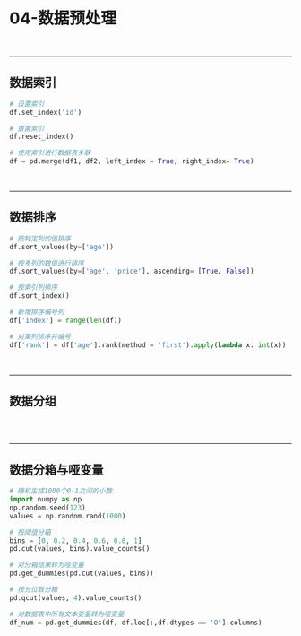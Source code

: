 # 04-数据预处理

<br/>

------

## 数据索引

```python
# 设置索引
df.set_index('id')

# 重置索引
df.reset_index() 

# 使用索引进行数据表关联
df = pd.merge(df1, df2, left_index = True, right_index= True)
```

<br/>

------

## 数据排序

```python
# 按特定列的值排序
df.sort_values(by=['age'])

# 按多列的数值进行排序
df.sort_values(by=['age', 'price'], ascending= [True, False])

# 按索引列排序
df.sort_index()

# 新增排序编号列
df['index'] = range(len(df))

# 对某列排序并编号
df['rank'] = df['age'].rank(method = 'first').apply(lambda x: int(x))
```

<br/>

------

## 数据分组

```

```











<br/>

------

## 数据分箱与哑变量

```python
# 随机生成1000个0-1之间的小数
import numpy as np
np.random.seed(123)
values = np.random.rand(1000)

# 按阈值分箱
bins = [0, 0.2, 0.4, 0.6, 0.8, 1]
pd.cut(values, bins).value_counts()

# 对分箱结果转为哑变量
pd.get_dummies(pd.cut(values, bins))

# 按分位数分箱
pd.qcut(values, 4).value_counts()

# 对数据表中所有文本变量转为哑变量
df_num = pd.get_dummies(df, df.loc[:,df.dtypes == 'O'].columns)
```

